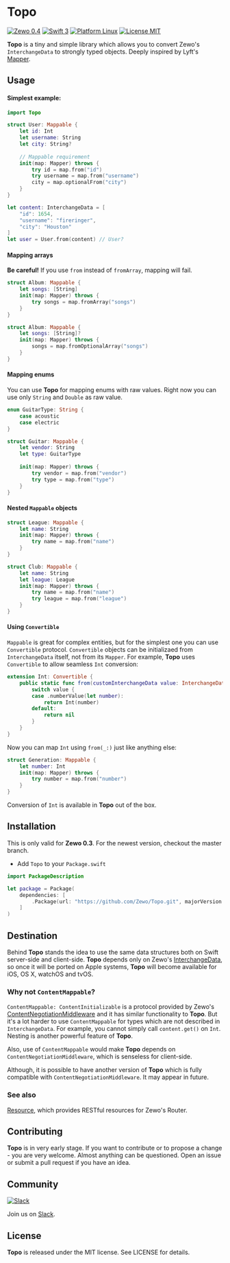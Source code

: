# Topo
[![Zewo 0.4][zewo-badge]](http://zewo.io)
[![Swift 3][swift-badge]](https://swift.org)
[![Platform Linux][platforms-badge]](https://swift.org)
[![License MIT][mit-badge]](https://tldrlegal.com/license/mit-license)

**Topo** is a tiny and simple library which allows you to convert Zewo's `InterchangeData` to strongly typed objects. Deeply inspired by Lyft's [Mapper][mapper-url].

## Usage
#### Simplest example:

``` swift
import Topo

struct User: Mappable {
    let id: Int
    let username: String
    let city: String?
    
    // Mappable requirement
    init(map: Mapper) throws {
        try id = map.from("id")
        try username = map.from("username")
        city = map.optionalFrom("city")
    }
}

let content: InterchangeData = [
    "id": 1654,
    "username": "fireringer",
    "city": "Houston"
]
let user = User.from(content) // User?
```

#### Mapping arrays
**Be careful!** If you use `from` instead of `fromArray`, mapping will fail.

```swift
struct Album: Mappable {
    let songs: [String]
    init(map: Mapper) throws {
        try songs = map.fromArray("songs")
    }
}
```

```swift
struct Album: Mappable {
    let songs: [String]?
    init(map: Mapper) throws {
        songs = map.fromOptionalArray("songs")
    }
}
```

#### Mapping enums
You can use **Topo** for mapping enums with raw values. Right now you can use only `String` and `Double` as raw value.

```swift
enum GuitarType: String {
    case acoustic
    case electric
}

struct Guitar: Mappable {
    let vendor: String
    let type: GuitarType
    
    init(map: Mapper) throws {
        try vendor = map.from("vendor")
        try type = map.from("type")
    }
}
```

#### Nested `Mappable` objects

```swift
struct League: Mappable {
    let name: String
    init(map: Mapper) throws {
        try name = map.from("name")
    }
}

struct Club: Mappable {
    let name: String
    let league: League
    init(map: Mapper) throws {
        try name = map.from("name")
        try league = map.from("league")
    }
}
```

#### Using `Convertible`
`Mappable` is great for complex entities, but for the simplest one you can use `Convertible` protocol. `Convertible` objects can be initializaed from `InterchangeData` itself, not from its `Mapper`. For example, **Topo** uses `Convertible` to allow seamless `Int` conversion:

```swift
extension Int: Convertible {
    public static func from(customInterchangeData value: InterchangeData) -> Int? {
        switch value {
        case .numberValue(let number):
            return Int(number)
        default:
            return nil
        }
    }
}
```

Now you can map `Int` using `from(_:)` just like anything else:

```swift
struct Generation: Mappable {
    let number: Int
    init(map: Mapper) throws {
        try number = map.from("number")
    }
}
```

Conversion of `Int` is available in **Topo** out of the box.

## Installation
This is only valid for **Zewo 0.3**. For the newest version, checkout the master branch.

- Add `Topo` to your `Package.swift`

```swift
import PackageDescription

let package = Package(
    dependencies: [
        .Package(url: "https://github.com/Zewo/Topo.git", majorVersion: 0, minor: 3),
    ]
)
```

## Destination
Behind **Topo** stands the idea to use the same data structures both on Swift server-side and client-side. **Topo** depends only on Zewo's [InterchangeData][interchange-data-url], so once it will be ported on Apple systems, **Topo** will become available for iOS, OS X, watchOS and tvOS.

### Why not `ContentMappable`?
`ContentMappable: ContentInitializable` is a protocol provided by Zewo's [ContentNegotiationMiddleware][cont-neg-mid-url] and it has similar functionality to **Topo**. But it's a lot harder to use `ContentMappable` for types which are not described in `InterchangeData`. For example, you cannot simply call `content.get()` on `Int`. Nesting is another powerful feature of **Topo**.

Also, use of `ContentMappable` would make **Topo** depends on `ContentNegotiationMiddleware`, which is senseless for client-side. 

Although, it is possible to have another version of **Topo** which is fully compatible with `ContentNegotiationMiddleware`. It may appear in future.


### See also
[Resource][resource-url], which provides RESTful resources for Zewo's Router.

## Contributing
**Topo** is in very early stage. If you want to contribute or to propose a change - you are very welcome. Almost anything can be questioned. Open an issue or submit a pull request if you have an idea.

## Community

[![Slack](http://s13.postimg.org/ybwy92ktf/Slack.png)](http://slack.zewo.io)

Join us on [Slack](http://slack.zewo.io).

## License
**Topo** is released under the MIT license. See LICENSE for details.

[zewo-badge]: https://img.shields.io/badge/Zewo-0.4-FF7565.svg?style=flat
[swift-badge]: https://img.shields.io/badge/Swift-3.0-orange.svg?style=flat
[mapper-url]: https://github.com/lyft/mapper
[interchange-data-url]: https://github.com/Zewo/InterchangeData
[resource-url]: https://github.com/paulofaria/Resource
[cont-neg-mid-url]: https://github.com/Zewo/ContentNegotiationMiddleware
[mit-badge]: https://img.shields.io/badge/License-MIT-blue.svg?style=flat
[platforms-badge]: https://img.shields.io/badge/Platform-Linux-lightgray.svg?style=flat
